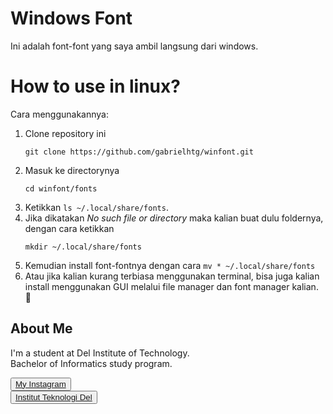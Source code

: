 # Windows Font

Ini adalah font-font yang saya ambil langsung dari windows.

# How to use in linux?

Cara menggunakannya:
1. Clone repository ini
	```
	git clone https://github.com/gabrielhtg/winfont.git
	```
2. Masuk ke directorynya
	```
	cd winfont/fonts
	```
3. Ketikkan `ls ~/.local/share/fonts`.
4. Jika dikatakan *No such file or directory* maka kalian buat dulu foldernya, dengan cara ketikkan 
	```
	mkdir ~/.local/share/fonts
	```
5. Kemudian install font-fontnya dengan cara `mv * ~/.local/share/fonts`
6. Atau jika kalian kurang terbiasa menggunakan terminal, bisa juga kalian install menggunakan GUI melalui file manager dan font manager kalian. :tea:

## <b>About Me</b>

I'm a student at Del Institute of Technology. <br>
Bachelor of Informatics study program. <br>


<button><a href="https://www.instagram.com/gabrielhtg77/">My Instagram</a></button>
<br>
<button><a href="https://www.del.ac.id/">Institut Teknologi Del</a></button>
